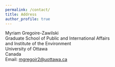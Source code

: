 ```yaml
---
permalink: /contact/
title: Address
author_profile: true
---
```


Myriam Gregoire-Zawilski  
Graduate School of Public and International Affairs  
and Institute of the Environment  
University of Ottawa  
Canada  
Email: mgregoir2@uottawa.ca
